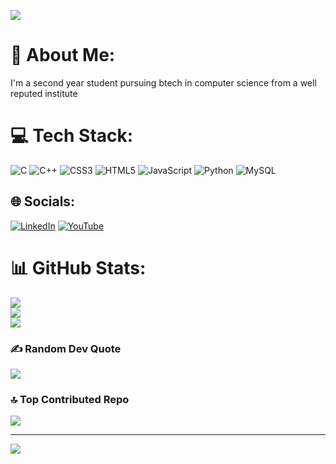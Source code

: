 ![](https://user-images.githubusercontent.com/90236635/232446433-d5540fa2-fe28-4bb8-b929-cdb51fe61336.gif)
# 💫 About Me:
I'm a second year student pursuing btech in computer science from a well reputed institute

# 💻 Tech Stack:
![C](https://img.shields.io/badge/c-%2300599C.svg?style=for-the-badge&logo=c&logoColor=white) ![C++](https://img.shields.io/badge/c++-%2300599C.svg?style=for-the-badge&logo=c%2B%2B&logoColor=white) ![CSS3](https://img.shields.io/badge/css3-%231572B6.svg?style=for-the-badge&logo=css3&logoColor=white) ![HTML5](https://img.shields.io/badge/html5-%23E34F26.svg?style=for-the-badge&logo=html5&logoColor=white) ![JavaScript](https://img.shields.io/badge/javascript-%23323330.svg?style=for-the-badge&logo=javascript&logoColor=%23F7DF1E) ![Python](https://img.shields.io/badge/python-3670A0?style=for-the-badge&logo=python&logoColor=ffdd54) ![MySQL](https://img.shields.io/badge/mysql-4479A1.svg?style=for-the-badge&logo=mysql&logoColor=white)
## 🌐 Socials:
[![LinkedIn](https://img.shields.io/badge/LinkedIn-%230077B5.svg?logo=linkedin&logoColor=white)](https://linkedin.com/in/https://www.linkedin.com/in/harshita-dubey-bb9168286/) [![YouTube](https://img.shields.io/badge/YouTube-%23FF0000.svg?logo=YouTube&logoColor=white)](https://youtube.com/@UCjWFJsvD_j_2YQC4Ua5fNZg) 
# 📊 GitHub Stats:
![](https://github-readme-stats.vercel.app/api?username=Hash-D25&theme=dark&hide_border=false&include_all_commits=false&count_private=false)<br/>
![](https://github-readme-streak-stats.herokuapp.com/?user=Hash-D25&theme=dark&hide_border=false)<br/>
![](https://github-readme-stats.vercel.app/api/top-langs/?username=Hash-D25&theme=dark&hide_border=false&include_all_commits=false&count_private=false&layout=compact)

### ✍️ Random Dev Quote
![](https://quotes-github-readme.vercel.app/api?type=horizontal&theme=tokyonight)

### 🔝 Top Contributed Repo
![](https://github-contributor-stats.vercel.app/api?username=Hash-D25&limit=5&theme=tokyonight&combine_all_yearly_contributions=true)

---
[![](https://visitcount.itsvg.in/api?id=Hash-D25&icon=0&color=0)](https://visitcount.itsvg.in)

<!-- Proudly created with GPRM ( https://gprm.itsvg.in ) -->
